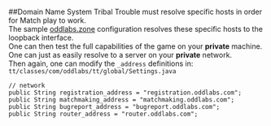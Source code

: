 ##Domain Name System
Tribal Trouble must resolve specific hosts in order for Match play to work.
<br />
The sample [oddlabs.zone](oddlabs.zone) configuration resolves these specific hosts to the loopback interface.
<br />
One can then test the full capabilities of the game on your **private** machine.
<br />
One can just as easily resolve to a server on your **private** network.
<br />
Then again, one can modify the `_address` definitions in: `tt/classes/com/oddlabs/tt/global/Settings.java`
```
// network
public String registration_address = "registration.oddlabs.com";
public String matchmaking_address = "matchmaking.oddlabs.com";
public String bugreport_address = "bugreport.oddlabs.com";
public String router_address = "router.oddlabs.com";
```
